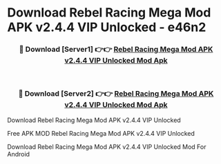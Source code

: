 # Download Rebel Racing Mega Mod APK v2.4.4 VIP Unlocked - e46n2



<div align="center">
<h3>🔴 Download [Server1] 👉👉 <a href="https://momento.my/?title=Rebel_Racing_Mega_Mod_APK_v2.4.4_VIP_Unlocked">Rebel Racing Mega Mod APK v2.4.4 VIP Unlocked Mod Apk</a></h3><br>

<h3>🔴 Download [Server2] 👉👉 <a href="https://momento.my/?title=Rebel_Racing_Mega_Mod_APK_v2.4.4_VIP_Unlocked">Rebel Racing Mega Mod APK v2.4.4 VIP Unlocked Mod Apk</a></h3>
</div>



Download Rebel Racing Mega Mod APK v2.4.4 VIP Unlocked 

Free APK MOD Rebel Racing Mega Mod APK v2.4.4 VIP Unlocked 

Download Rebel Racing Mega Mod APK v2.4.4 VIP Unlocked Mod For Android

